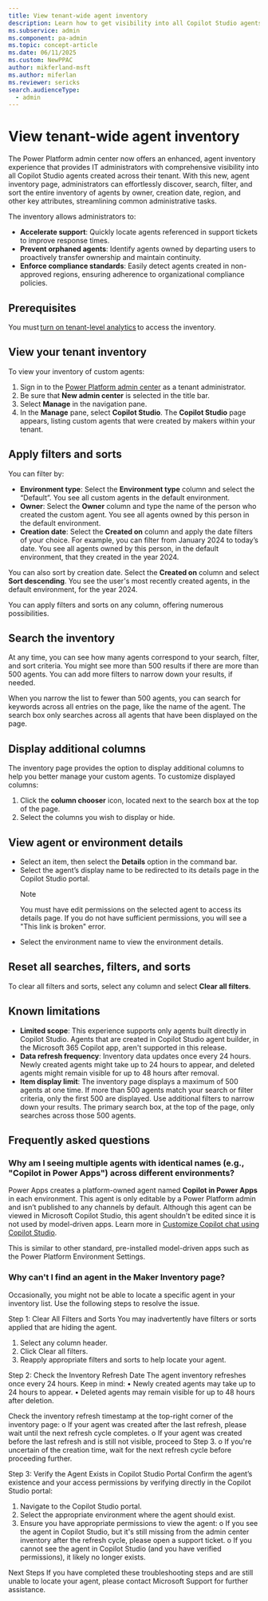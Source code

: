 ```yaml
---
title: View tenant-wide agent inventory
description: Learn how to get visibility into all Copilot Studio agents created across your tenant.
ms.subservice: admin
ms.component: pa-admin
ms.topic: concept-article
ms.date: 06/11/2025
ms.custom: NewPPAC
author: mikferland-msft
ms.author: miferlan
ms.reviewer: sericks
search.audienceType: 
  - admin
---
```


# View tenant-wide agent inventory

The Power Platform admin center now offers an enhanced, agent inventory experience that provides IT administrators with comprehensive visibility into all Copilot Studio agents created across their tenant. With this new, agent inventory page, administrators can effortlessly discover, search, filter, and sort the entire inventory of agents by owner, creation date, region, and other key attributes, streamlining common administrative tasks.

The inventory allows administrators to:

- **Accelerate support**: Quickly locate agents referenced in support tickets to improve response times.
- **Prevent orphaned agents**: Identify agents owned by departing users to proactively transfer ownership and maintain continuity.
- **Enforce compliance standards**: Easily detect agents created in non-approved regions, ensuring adherence to organizational compliance policies.

## Prerequisites 
You must [turn on tenant-level analytics](tenant-level-analytics.md) to access the inventory.

## View your tenant inventory
To view your inventory of custom agents:

1.	Sign in to the [Power Platform admin center](https://admin.powerplatform.microsoft.com) as a tenant administrator.
1.	Be sure that **New admin center** is selected in the title bar.
1.	Select **Manage** in the navigation pane.
1.	In the **Manage** pane, select **Copilot Studio**. The **Copilot Studio** page appears, listing custom agents that were created by makers within your tenant.

## Apply filters and sorts
You can filter by:

- **Environment type**: Select the **Environment type** column and select the “Default”. You see all custom agents in the default environment.
- **Owner**: Select the **Owner** column and type the name of the person who created the custom agent. You see all agents owned by this person in the default environment.
- **Creation date**: Select the **Created on** column and apply the date filters of your choice. For example, you can filter from January 2024 to today’s date. You see all agents owned by this person, in the default environment, that they created in the year 2024.
  
You can also sort by creation date. Select the **Created on** column and select **Sort descending**. You see the user's most recently created agents, in the default environment, for the year 2024.

You can apply filters and sorts on any column, offering numerous possibilities.

## Search the inventory
At any time, you can see how many agents correspond to your search, filter, and sort criteria. You might see more than 500 results if there are more than 500 agents. You can add more filters to narrow down your results, if needed.

When you narrow the list to fewer than 500 agents, you can search for keywords across all entries on the page, like the name of the agent. The search box only searches across all agents that have been displayed on the page.

## Display additional columns
The inventory page provides the option to display additional columns to help you better manage your custom agents. To customize displayed columns:
 
1.	Click the **column chooser** icon, located next to the search box at the top of the page.
1.	Select the columns you wish to display or hide.

## View agent or environment details
- Select an item, then select the **Details** option in the command bar.
- Select the agent’s display name to be redirected to its details page in the Copilot Studio portal.
    > [!Note]
    > You must have edit permissions on the selected agent to access its details page. If you do not have sufficient permissions, you will see a "This link is broken" error.
- Select the environment name to view the environment details.

## Reset all searches, filters, and sorts
To clear all filters and sorts, select any column and select **Clear all filters**.

## Known limitations
- **Limited scope**: This experience supports only agents built directly in Copilot Studio. Agents that are created in Copilot Studio agent builder, in the Microsoft 365 Copilot app, aren't supported in this release.
- **Data refresh frequency**: Inventory data updates once every 24 hours. Newly created agents might take up to 24 hours to appear, and deleted agents might remain visible for up to 48 hours after removal.
- **Item display limit**: The inventory page displays a maximum of 500 agents at one time. If more than 500 agents match your search or filter criteria, only the first 500 are displayed. Use additional filters to narrow down your results. The primary search box, at the top of the page, only searches across those 500 agents.

## Frequently asked questions

### Why am I seeing multiple agents with identical names (e.g., "Copilot in Power Apps") across different environments?
Power Apps creates a platform-owned agent named **Copilot in Power Apps** in each environment. This agent is only editable by a Power Platform admin and isn’t published to any channels by default. Although this agent can be viewed in Microsoft Copilot Studio, this agent shouldn't be edited since it is not used by model-driven apps. Learn more in [Customize Copilot chat using Copilot Studio](/power-apps/maker/model-driven-apps/customize-copilot-chat).

This is similar to other standard, pre-installed model-driven apps such as the Power Platform Environment Settings.

### Why can't I find an agent in the Maker Inventory page?
Occasionally, you might not be able to locate a specific agent in your inventory list. Use the following steps to resolve the issue.

Step 1: Clear All Filters and Sorts
You may inadvertently have filters or sorts applied that are hiding the agent.
1.	Select any column header.
2.	Click Clear all filters.
3.	Reapply appropriate filters and sorts to help locate your agent.

Step 2: Check the Inventory Refresh Date
The agent inventory refreshes once every 24 hours. Keep in mind:
•	Newly created agents may take up to 24 hours to appear.
•	Deleted agents may remain visible for up to 48 hours after deletion.

Check the inventory refresh timestamp at the top-right corner of the inventory page:
o	If your agent was created after the last refresh, please wait until the next refresh cycle completes.
o	If your agent was created before the last refresh and is still not visible, proceed to Step 3.
o	If you're uncertain of the creation time, wait for the next refresh cycle before proceeding further.

Step 3: Verify the Agent Exists in Copilot Studio Portal
Confirm the agent’s existence and your access permissions by verifying directly in the Copilot Studio portal:
1.	Navigate to the Copilot Studio portal.
2.	Select the appropriate environment where the agent should exist.
3.	Ensure you have appropriate permissions to view the agent:
o	If you see the agent in Copilot Studio, but it's still missing from the admin center inventory after the refresh cycle, please open a support ticket.
o	If you cannot see the agent in Copilot Studio (and you have verified permissions), it likely no longer exists.

Next Steps
If you have completed these troubleshooting steps and are still unable to locate your agent, please contact Microsoft Support for further assistance.











